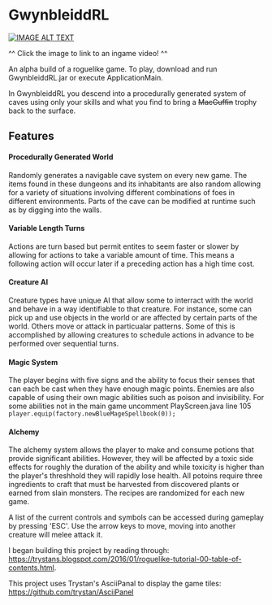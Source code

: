 # GwynbleiddRL
[![IMAGE ALT TEXT](https://i.imgur.com/XmW9EYR.png)](http://www.youtube.com/watch?v=rAGe2vCt_Ts "Video Title")

^^ Click the image to link to an ingame video! ^^

An alpha build of a roguelike game. To play, download and run GwynbleiddRL.jar or execute ApplicationMain.

In GwynbleiddRL you descend into a procedurally generated system of caves using only your skills and what you find to bring a ~~MacGuffin~~ trophy back to the surface.

## Features
#### Procedurally Generated World
Randomly generates a navigable cave system on every new game. The items found in these dungeons and its inhabitants are also random allowing for a variety of situations involving different combinations of foes in different environments. Parts of the cave can be modified at runtime such as by digging into the walls.

#### Variable Length Turns
Actions are turn based but permit entites to seem faster or slower by allowing for actions to take a variable amount of time. This means a following action will occur later if a preceding action has a high time cost.

#### Creature AI
Creature types have unique AI that allow some to interract with the world and behave in a way identifiable to that creature. For instance, some can pick up and use objects in the world or are affected by certain parts of the world. Others move or attack in particualar patterns. Some of this is accomplished by allowing creatures to schedule actions in advance to be performed over sequential turns.

#### Magic System
The player begins with five signs and the ability to focus their senses that can each be cast when they have enough magic points. Enemies are also capable of using their own magic abilities such as poison and invisibility.
For some abilities not in the main game uncomment PlayScreen.java line 105 `player.equip(factory.newBlueMageSpellbook(0));`

#### Alchemy
The alchemy system allows the player to make and consume potions that provide significant abilities. However, they will be affected by a toxic side effects for roughly the duration of the ability and while toxicity is higher than the player's threshhold they will rapidly lose health. All potoins require three ingredients to craft that must be harvested from discovered plants or earned from slain monsters. The recipes are randomized for each new game.

A list of the current controls and symbols can be accessed during gameplay by pressing 'ESC'. Use the arrow keys to move, moving into another creature will melee attack it.

I began building this project by reading through:
https://trystans.blogspot.com/2016/01/roguelike-tutorial-00-table-of-contents.html.
  
This project uses Trystan's AsciiPanal to display the game tiles:
https://github.com/trystan/AsciiPanel
